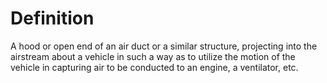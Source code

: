 # Definition

A hood or open end of an air duct or a similar structure, projecting
into the airstream about a vehicle in such a way as to utilize the
motion of the vehicle in capturing air to be conducted to an engine, a
ventilator, etc.
